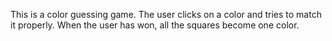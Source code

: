 This is a color guessing game. The user clicks on a color and tries to match it properly. When the user has won, all the squares become one color.
